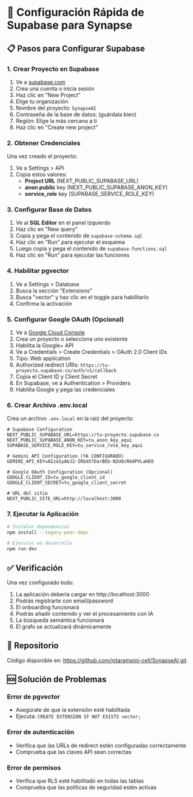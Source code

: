 # 🚀 Configuración Rápida de Supabase para Synapse

## 📋 Pasos para Configurar Supabase

### 1. Crear Proyecto en Supabase
1. Ve a [supabase.com](https://supabase.com)
2. Crea una cuenta o inicia sesión
3. Haz clic en "New Project"
4. Elige tu organización
5. Nombre del proyecto: `SynapseAI`
6. Contraseña de la base de datos: (guárdala bien)
7. Región: Elige la más cercana a ti
8. Haz clic en "Create new project"

### 2. Obtener Credenciales
Una vez creado el proyecto:
1. Ve a Settings > API
2. Copia estos valores:
   - **Project URL** (NEXT_PUBLIC_SUPABASE_URL)
   - **anon public** key (NEXT_PUBLIC_SUPABASE_ANON_KEY)
   - **service_role** key (SUPABASE_SERVICE_ROLE_KEY)

### 3. Configurar Base de Datos
1. Ve al **SQL Editor** en el panel izquierdo
2. Haz clic en "New query"
3. Copia y pega el contenido de `supabase-schema.sql`
4. Haz clic en "Run" para ejecutar el esquema
5. Luego copia y pega el contenido de `supabase-functions.sql`
6. Haz clic en "Run" para ejecutar las funciones

### 4. Habilitar pgvector
1. Ve a Settings > Database
2. Busca la sección "Extensions"
3. Busca "vector" y haz clic en el toggle para habilitarlo
4. Confirma la activación

### 5. Configurar Google OAuth (Opcional)
1. Ve a [Google Cloud Console](https://console.cloud.google.com)
2. Crea un proyecto o selecciona uno existente
3. Habilita la Google+ API
4. Ve a Credentials > Create Credentials > OAuth 2.0 Client IDs
5. Tipo: Web application
6. Authorized redirect URIs: `https://tu-proyecto.supabase.co/auth/v1/callback`
7. Copia el Client ID y Client Secret
8. En Supabase, ve a Authentication > Providers
9. Habilita Google y pega las credenciales

### 6. Crear Archivo .env.local
Crea un archivo `.env.local` en la raíz del proyecto:

```env
# Supabase Configuration
NEXT_PUBLIC_SUPABASE_URL=https://tu-proyecto.supabase.co
NEXT_PUBLIC_SUPABASE_ANON_KEY=tu_anon_key_aqui
SUPABASE_SERVICE_ROLE_KEY=tu_service_role_key_aqui

# Gemini API Configuration (YA CONFIGURADO)
GEMINI_API_KEY=AIzaSyAbJ2-IRbdX7OarBEb-N2UOcR64PVLaHE0

# Google OAuth Configuration (Opcional)
GOOGLE_CLIENT_ID=tu_google_client_id
GOOGLE_CLIENT_SECRET=tu_google_client_secret

# URL del sitio
NEXT_PUBLIC_SITE_URL=http://localhost:3000
```

### 7. Ejecutar la Aplicación
```bash
# Instalar dependencias
npm install --legacy-peer-deps

# Ejecutar en desarrollo
npm run dev
```

## ✅ Verificación
Una vez configurado todo:
1. La aplicación debería cargar en http://localhost:3000
2. Podrás registrarte con email/password
3. El onboarding funcionará
4. Podrás añadir contenido y ver el procesamiento con IA
5. La búsqueda semántica funcionará
6. El grafo se actualizará dinámicamente

## 🔗 Repositorio
Código disponible en: https://github.com/jotarampini-cell/SynapseAI.git

## 🆘 Solución de Problemas

### Error de pgvector
- Asegúrate de que la extensión esté habilitada
- Ejecuta: `CREATE EXTENSION IF NOT EXISTS vector;`

### Error de autenticación
- Verifica que las URLs de redirect estén configuradas correctamente
- Comprueba que las claves API sean correctas

### Error de permisos
- Verifica que RLS esté habilitado en todas las tablas
- Comprueba que las políticas de seguridad estén activas
